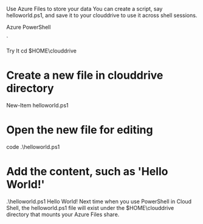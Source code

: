 Use Azure Files to store your data
You can create a script, say helloworld.ps1, and save it to your clouddrive to use it across shell sessions.

Azure PowerShell

`

Try It
cd $HOME\clouddrive
# Create a new file in clouddrive directory
New-Item helloworld.ps1
# Open the new file for editing
code .\helloworld.ps1
# Add the content, such as 'Hello World!'
.\helloworld.ps1
Hello World!
Next time when you use PowerShell in Cloud Shell, the helloworld.ps1 file will exist under the $HOME\clouddrive directory that mounts your Azure Files share.
